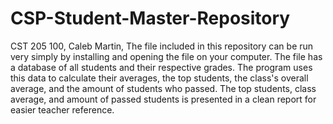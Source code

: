 # CSP-Student-Master-Repository
CST 205 100, 
Caleb Martin, 
The file included in this repository can be run very simply by installing and opening the file on your computer.
The file has a database of all students and their respective grades. The program uses this data to calculate their averages, the top students, the class's overall average, and the amount of students who passed. The top students, class average, and amount of passed students is presented in a clean report for easier teacher reference.
